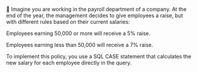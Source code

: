 💼 Imagine you are working in the payroll department of a company. At the end of the year, the management decides to give employees a raise, but with different rules based on their current salaries:

Employees earning 50,000 or more will receive a 5% raise.

Employees earning less than 50,000 will receive a 7% raise.

To implement this policy, you use a SQL CASE statement that calculates the new salary for each employee directly in the query.
